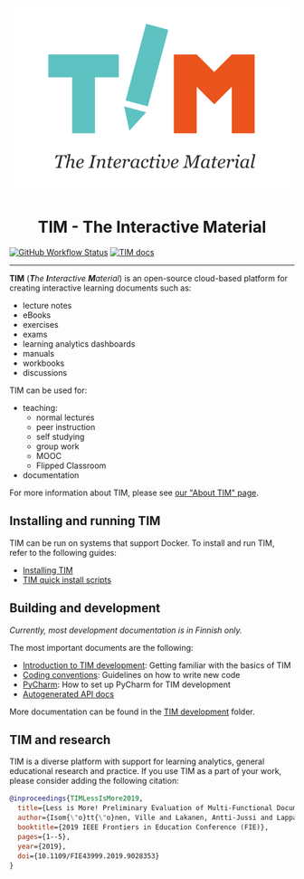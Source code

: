 <div align="center">
  <img src="https://raw.githubusercontent.com/TIM-JYU/tim-extra/main/docs/logot/tim-logo-with-text.svg" alt="TIM">

# TIM - The Interactive Material
</div>

[![GitHub Workflow Status](https://img.shields.io/github/actions/workflow/status/TIM-JYU/TIM/tests.yml?branch=master&style=for-the-badge)](https://github.com/TIM-JYU/TIM/actions)
[![TIM docs](https://img.shields.io/gitlab/pipeline-status/tim-jyu/tim-api-docs?branch=main&label=docs&style=for-the-badge)](https://docs.tim.education/)
***



**TIM** (***T**he **I**nteractive **M**aterial*) is an open-source cloud-based platform
for creating interactive learning documents such as:

* lecture notes
* eBooks
* exercises
* exams
* learning analytics dashboards
* manuals
* workbooks
* discussions

TIM can be used for:

* teaching:
    * normal lectures
    * peer instruction
    * self studying
    * group work
    * MOOC
    * Flipped Classroom
* documentation

For more information about TIM, please see [our "About TIM" page](https://tim.jyu.fi/view/about/en-US).

## Installing and running TIM

TIM can be run on systems that support Docker. To install and run TIM, refer to the following guides:

* [Installing TIM](https://tim.jyu.fi/view/tim/TIMin-kehitys/TIMin-kaantaminen/en-US)
* [TIM quick install scripts](https://github.com/TIM-JYU/tim-installscripts#tim-quick-install-scripts)

## Building and development

*Currently, most development documentation is in Finnish only.*

The most important documents are the following:

* [Introduction to TIM development](https://tim.jyu.fi/view/tim/TIMin-kehitys/Johdatus-TIMin-kehitykseen):
Getting familiar with the basics of TIM
* [Coding conventions](https://tim.jyu.fi/view/tim/TIMin-kehitys/Koodikaytanteet):
Guidelines on how to write new code
* [PyCharm](https://tim.jyu.fi/view/tim/TIMin-kehitys/PyCharm):
How to set up PyCharm for TIM development
* [Autogenerated API docs](https://docs.tim.education/)

More documentation can be found in the
[TIM development](https://tim.jyu.fi/view/tim/TIMin-kehitys) folder.

## TIM and research

TIM is a diverse platform with support for learning analytics, general educational research and practice. If you use TIM as a part of your work, please consider adding the following citation:

```bibtex
@inproceedings{TIMLessIsMore2019,
  title={Less is More! Preliminary Evaluation of Multi-Functional Document-Based Online Learning Environment},
  author={Isom{\"o}tt{\"o}nen, Ville and Lakanen, Antti-Jussi and Lappalainen, Vesa},
  booktitle={2019 IEEE Frontiers in Education Conference (FIE)},
  pages={1--5},
  year={2019},
  doi={10.1109/FIE43999.2019.9028353}
}
```
